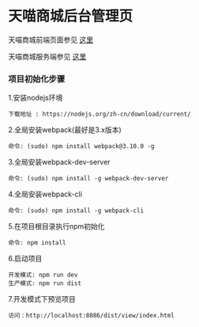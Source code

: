 # 天喵商城后台管理页

天喵商城前端页面参见 [这里](https://github.com/weimin96/mallWeb)

天喵商城服务端参见 [这里](https://github.com/weimin96/mall)

### 项目初始化步骤

1.安装nodejs环境

    下载地址 : https://nodejs.org/zh-cn/download/current/

2.全局安装webpack(最好是3.x版本)

    命令: (sudo) npm install webpack@3.10.0 -g

3.全局安装webpack-dev-server

    命令: (sudo) npm install -g webpack-dev-server

4.全局安装webpack-cli

    命令: (sudo) npm install -g webpack-cli

5.在项目根目录执行npm初始化

    命令: npm install

6.启动项目

    开发模式: npm run dev
    生产模式: npm run dist

7.开发模式下预览项目

    访问：http://localhost:8086/dist/view/index.html